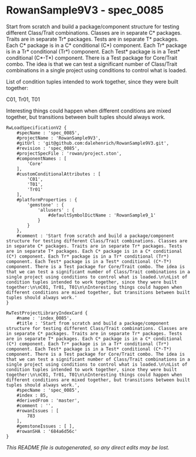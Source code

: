 # RowanSample9V3 - spec_0085
Start from scratch and build a package/component structure for testing different Class/Trait combinations. Classes are in separate C* packages. Traits are in separate Tr* packages. Tests  are in separate T* packages. Each C* package is in a C* conditional (C*) component. Each Tr* package is in a Tr* conditional (Tr*) component. Each Test* package is in a Test* conditional (C*-T*) component. There is a Test package for Core/Trait combo. The idea is that we can test a significant number of Class/Trait combinations in a single project using conditions to control what is loaded.

List of condition tuples intended to work together, since they were built together:

C01, Tr01, T01

Interesting things could happen when different conditions are mixed together, but transitions between built tuples should always work.
```
RwLoadSpecificationV2 {
	#specName : 'spec_0085',
	#projectName : 'RowanSample9V3',
	#gitUrl : 'git@github.com:dalehenrich/RowanSample9V3.git',
	#revision : 'spec_0085',
	#projectSpecFile : 'rowan/project.ston',
	#componentNames : [
		'Core'
	],
	#customConditionalAttributes : [
		'C01',
		'T01',
		'Tr01'
	],
	#platformProperties : {
		'gemstone' : {
			'allusers' : {
				#defaultSymbolDictName : 'RowanSample9_1'
			}
		}
	},
	#comment : 'Start from scratch and build a package/component structure for testing different Class/Trait combinations. Classes are in separate C* packages. Traits are in separate Tr* packages. Tests  are in separate T* packages. Each C* package is in a C* conditional (C*) component. Each Tr* package is in a Tr* conditional (Tr*) component. Each Test* package is in a Test* conditional (C*-T*) component. There is a Test package for Core/Trait combo. The idea is that we can test a significant number of Class/Trait combinations in a single project using conditions to control what is loaded.\n\nList of condition tuples intended to work together, since they were built together:\n\nC01, Tr01, T01\n\nInteresting things could happen when different conditions are mixed together, but transitions between built tuples should always work.'
}

RwTestProjectLibraryIndexCard {
	#name : 'index_0085',
	#title : 'Start from scratch and build a package/component structure for testing different Class/Trait combinations. Classes are in separate C* packages. Traits are in separate Tr* packages. Tests  are in separate T* packages. Each C* package is in a C* conditional (C*) component. Each Tr* package is in a Tr* conditional (Tr*) component. Each Test* package is in a Test* conditional (C*-T*) component. There is a Test package for Core/Trait combo. The idea is that we can test a significant number of Class/Trait combinations in a single project using conditions to control what is loaded.\n\nList of condition tuples intended to work together, since they were built together:\n\nC01, Tr01, T01\n\nInteresting things could happen when different conditions are mixed together, but transitions between built tuples should always work.',
	#specName : 'spec_0085',
	#index : 85,
	#derivedFrom : 'master',
	#comment : '',
	#rowanIssues : [
		783
	],
	#gemstoneIssues : [ ],
	#rowanSHA : '684a6d56c'
}
```

*This README file is autogenerated, so any direct edits may be lost.*
